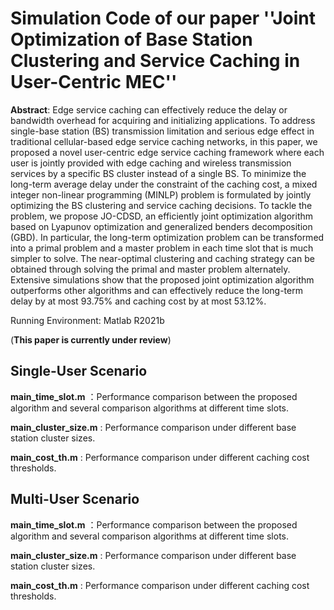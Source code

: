 # Simulation Code of our paper ''Joint Optimization of Base Station Clustering and Service Caching in User-Centric MEC''
**Abstract**: Edge service caching can effectively reduce the delay or bandwidth overhead for acquiring and initializing applications.
To address single-base station (BS) transmission limitation and serious edge effect in traditional cellular-based edge service caching
networks, in this paper, we proposed a novel user-centric edge service caching framework where each user is jointly provided with edge
caching and wireless transmission services by a specific BS cluster instead of a single BS. To minimize the long-term average delay
under the constraint of the caching cost, a mixed integer non-linear programming (MINLP) problem is formulated by jointly optimizing
the BS clustering and service caching decisions. To tackle the problem, we propose JO-CDSD, an efficiently joint optimization algorithm
based on Lyapunov optimization and generalized benders decomposition (GBD). In particular, the long-term optimization problem can
be transformed into a primal problem and a master problem in each time slot that is much simpler to solve. The near-optimal clustering
and caching strategy can be obtained through solving the primal and master problem alternately. Extensive simulations show that the
proposed joint optimization algorithm outperforms other algorithms and can effectively reduce the long-term delay by at most 93.75%
and caching cost by at most 53.12%.

Running Environment: Matlab R2021b

(**This paper is currently under review**)

## Single-User Scenario

**main_time_slot.m** ：Performance comparison between the proposed algorithm and several comparison algorithms at different time slots.

**main_cluster_size.m** : Performance comparison under different base station cluster sizes. 

**main_cost_th.m** : Performance comparison under different caching cost thresholds.

## Multi-User Scenario

**main_time_slot.m** ：Performance comparison between the proposed algorithm and several comparison algorithms at different time slots.

**main_cluster_size.m** : Performance comparison under different base station cluster sizes. 

**main_cost_th.m** : Performance comparison under different caching cost thresholds.
